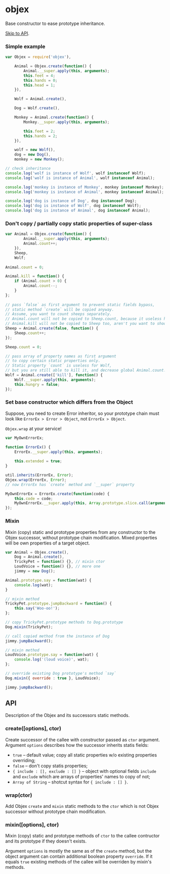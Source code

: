# objex

Base constructor to ease prototype inheritance.

[Skip to API](#api).

### Simple example

```javascript
var Objex = require('objex'),

    Animal = Objex.create(function() {
        Animal.__super.apply(this, arguments);
        this.feet = 4;
        this.hands = 0;
        this.head = 1;
    }),

    Wolf = Animal.create(),

    Dog = Wolf.create(),

    Monkey = Animal.create(function() {
        Monkey.__super.apply(this, arguments);

        this.feet = 2;
        this.hands = 2;
    }),

    wolf = new Wolf(),
    dog = new Dog(),
    monkey = new Monkey();

// check inheritance
console.log('wolf is instance of Wolf', wolf instanceof Wolf);
console.log('wolf is instance of Animal', wolf instanceof Animal);

console.log('monkey is instance of Monkey', monkey instanceof Monkey);
console.log('monkey is instance of Animal', monkey instanceof Animal);

console.log('dog is instance of Dog', dog instanceof Dog);
console.log('dog is instance of Wolf', dog instanceof Wolf);
console.log('dog is instance of Animal', dog instanceof Animal);
```

### Don't copy / partially copy static properties of super-class

```javascript
var Animal = Objex.create(function() {
        Animal.__super.apply(this, arguments);
        Animal.count++;
    }),
    Sheep,
    Wolf;
    
Animal.count = 0;

Animal.kill = function() {
    if (Animal.count > 0) {
        Animal.count--;
    }
};
    
// pass `false` as first argument to prevent static fields bypass,
// static method `create` will be copied anyway.
// Assume, you want to count sheeps separately.
// Animal.count will not be copied to Sheep.count, because it useless here.
// Animal.kill will not be copied to Sheep too, aren't you want to shoot your own Sheep?
Sheep = Animal.create(false, function() {
    Sheep.count++;
});

Sheep.count = 0;

// pass array of property names as first argument 
// to copy certain static properties only.
// Static property `count` is useless for Wolf,
// but you are still able to kill it, and decrease global Animal.count!
Wolf = Animal.create(['kill'], function() {
    Wolf.__super.apply(this, arguments);
    this.hungry = false;
});
```

### Set base constructor which differs from the Object

Suppose, you need to create Error inheritor, so your prototype chain must look like `ErrorEx > Error > Object`, not `ErrorEx > Object`.

`Objex.wrap` at your service!

```javascript
var MyOwnErrorEx;

function ErrorEx() {
    ErrorEx.__super.apply(this, arguments);
    
    this.extended = true;
}

util.inherits(ErrorEx, Error);
Objex.wrap(ErrorEx, Error);
// now ErrorEx has `create` method and `__super` property

MyOwnErrorEx = ErrorEx.create(function(code) {
    this.code = code;
    MyOwnErrorEx.__super.apply(this, Array.prototype.slice.call(arguments, 1));
});
```

### Mixin

Mixin (copy) static and prototype properties from any constructor to the Objex successor, without prototype chain modification. Mixed properties will be own properties of a target object.

```javascript
var Animal = Objex.create(),
    Dog = Animal.create(),
    TrickyPet = function() {}, // mixin ctor
    LoudVoice = function() {}, // more one
    jimmy = new Dog();

Animal.prototype.say = function(wat) {
    console.log(wat);
}

// mixin method
TrickyPet.prototype.jumpBackward = function() {
    this.say('Woo-oo!');
};

// copy TrickyPet.prototype methods to Dog.prototype
Dog.mixin(TrickyPet);

// call copied method from the instance of Dog
jimmy.jumpBackward();

// mixin method
LoudVoice.prototype.say = function(wat) {
    console.log('(loud voice)', wat);
};

// override existing Dog prototype's method `say`
Dog.mixin({ override : true }, LoudVoice);

jimmy.jumpBackward();
```

## API

Description of the Objex and its successors static methods.

### create([options], ctor)

Create successor of the callee with constructor passed as `ctor` argument. Argument `options` describes how the successor inherits statis fields:

* `true` – default value; copy all static properties w/o existing properties overriding;
* `false` – don't copy statis properties;
* `{ include : [], exclude : [] }` – object with optional fields `include` and `exclude` which are arrays of properties' names to copy of not;
* `Array of String` – shotcut syntax for `{ include : [] }`.

### wrap(ctor)

Add Objex `create` and `mixin` static methods to the `ctor` which is not Objex successor without prototype chain modification.

### mixin([options], ctor)

Mixin (copy) static and prototype methods of `ctor` to the callee contructor and its prototype if they doesn't exists.

Argument `options` is mostly the same as of the `create` method, but the object argument can contain additional boolean property `override`. If it equals `true` existing methods of the callee will be overriden by mixin's methods.
